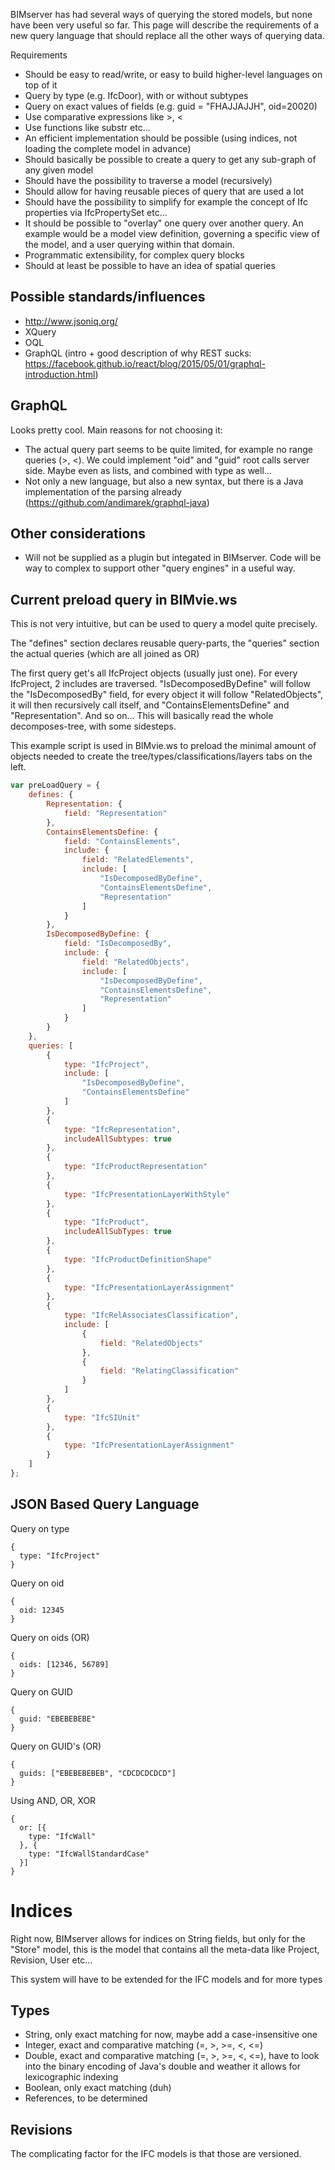 BIMserver has had several ways of querying the stored models, but none have been very useful so far. This page will describe the requirements of a new query language that should replace all the other ways of querying data.

Requirements

- Should be easy to read/write, or easy to build higher-level languages on top of it
- Query by type (e.g. IfcDoor), with or without subtypes
- Query on exact values of fields (e.g. guid = "FHAJJAJJH", oid=20020)
- Use comparative expressions like >, <
- Use functions like substr etc...
- An efficient implementation should be possible (using indices, not loading the complete model in advance)
- Should basically be possible to create a query to get any sub-graph of any given model
- Should have the possibility to traverse a model (recursively)
- Should allow for having reusable pieces of query that are used a lot
- Should have the possibility to simplify for example the concept of Ifc properties via IfcPropertySet etc...
- It should be possible to "overlay" one query over another query. An example would be a model view definition, governing a specific view of the model, and a user querying within that domain.
- Programmatic extensibility, for complex query blocks
- Should at least be possible to have an idea of spatial queries

## Possible standards/influences
- http://www.jsoniq.org/
- XQuery
- OQL
- GraphQL (intro + good description of why REST sucks: https://facebook.github.io/react/blog/2015/05/01/graphql-introduction.html)

## GraphQL

Looks pretty cool. Main reasons for not choosing it:
- The actual query part seems to be quite limited, for example no range queries (>, <). We could implement "oid" and "guid" root calls server side. Maybe even as lists, and combined with type as well...
- Not only a new language, but also a new syntax, but there is a Java implementation of the parsing already (https://github.com/andimarek/graphql-java)

## Other considerations

- Will not be supplied as a plugin but integated in BIMserver. Code will be way to complex to support other "query engines" in a useful way.

## Current preload query in BIMvie.ws

This is not very intuitive, but can be used to query a model quite precisely.

The "defines" section declares reusable query-parts, the "queries" section the actual queries (which are all joined as OR)

The first query get's all IfcProject objects (usually just one). For every IfcProject, 2 includes are traversed. "IsDecomposedByDefine" will follow the "IsDecomposedBy" field, for every object it will follow "RelatedObjects", it will then recursively call itself, and "ContainsElementsDefine" and "Representation". And so on... This will basically read the whole decomposes-tree, with some sidesteps.

This example script is used in BIMvie.ws to preload the minimal amount of objects needed to create the tree/types/classifications/layers tabs on the left.

```javascript
var preLoadQuery = {
	defines: {
		Representation: {
			field: "Representation"
		},
		ContainsElementsDefine: {
			field: "ContainsElements",
			include: {
				field: "RelatedElements",
				include: [
					"IsDecomposedByDefine",
					"ContainsElementsDefine",
					"Representation"
				]
			}
		},
		IsDecomposedByDefine: {
			field: "IsDecomposedBy",
			include: {
				field: "RelatedObjects",
				include: [
					"IsDecomposedByDefine",
					"ContainsElementsDefine",
					"Representation"
				]
			}
		}
	},
	queries: [
	    {
			type: "IfcProject",
			include: [
				"IsDecomposedByDefine",
				"ContainsElementsDefine"
			]
	    },
	    {
	    	type: "IfcRepresentation",
	    	includeAllSubtypes: true
	    },
	    {
	    	type: "IfcProductRepresentation"
	    },
	    {
	    	type: "IfcPresentationLayerWithStyle"
	    },
	    {
	    	type: "IfcProduct",
	    	includeAllSubTypes: true
	    },
	    {
	    	type: "IfcProductDefinitionShape"
	    },
	    {
	    	type: "IfcPresentationLayerAssignment"
	    },
	    {
	    	type: "IfcRelAssociatesClassification",
	    	include: [
	    		{
	    			field: "RelatedObjects"
	    		},
	    		{
	    			field: "RelatingClassification"
	    		}
	    	]
	    },
	    {
	    	type: "IfcSIUnit"
	    },
	    {
	    	type: "IfcPresentationLayerAssignment"
	    }
	]
};
```

## JSON Based Query Language

Query on type
```
{
  type: "IfcProject"
}
```

Query on oid
```
{
  oid: 12345
}
```

Query on oids (OR)
```
{
  oids: [12346, 56789]
}
```

Query on GUID
```
{
  guid: "EBEBEBEBE"
}
```

Query on GUID's (OR)
```
{
  guids: ["EBEBEBEBEB", "CDCDCDCDCD"]
}
```

Using AND, OR, XOR
```
{
  or: [{
    type: "IfcWall"
  }, {
    type: "IfcWallStandardCase"
  }]
}
```

# Indices

Right now, BIMserver allows for indices on String fields, but only for the "Store" model, this is the model that contains all the meta-data like Project, Revision, User etc...

This system will have to be extended for the IFC models and for more types

## Types

- String, only exact matching for now, maybe add a case-insensitive one
- Integer, exact and comparative matching (=, >, >=, <, <=)
- Double, exact and comparative matching (=, >, >=, <, <=), have to look into the binary encoding of Java's double and weather it allows for lexicographic indexing
- Boolean, only exact matching (duh)
- References, to be determined

## Revisions

The complicating factor for the IFC models is that those are versioned.